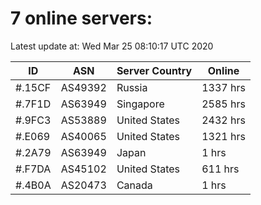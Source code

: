 # 7 online servers:

Latest update at: Wed Mar 25 08:10:17 UTC 2020

| ID | ASN | Server Country | Online |
| -- | --- | -------------- | ------ |
| #.15CF | AS49392 | Russia | 1337 hrs |
| #.7F1D | AS63949 | Singapore | 2585 hrs |
| #.9FC3 | AS53889 | United States | 2432 hrs |
| #.E069 | AS40065 | United States | 1321 hrs |
| #.2A79 | AS63949 | Japan | 1 hrs |
| #.F7DA | AS45102 | United States | 611 hrs |
| #.4B0A | AS20473 | Canada | 1 hrs |

